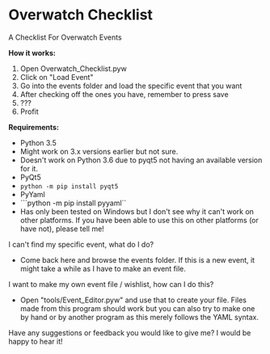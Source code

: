 # Overwatch Checklist
A Checklist For Overwatch Events

<b>How it works:</b><br>
1. Open Overwatch_Checklist.pyw<br>
2. Click on "Load Event"<br>
3. Go into the events folder and load the specific event that you want<br>
4. After checking off the ones you have, remember to press save<br>
5. ???<br>
6. Profit<br>


<b>Requirements:</b>
- Python 3.5
 - Might work on 3.x versions earlier but not sure.
 - Doesn't work on Python 3.6 due to pyqt5 not having an available version for it.
- PyQt5
 - ```python -m pip install pyqt5```
- PyYaml
 - ```python -m pip install pyyaml``
- Has only been tested on Windows but I don't see why it can't work on other platforms.
If you have been able to use this on other platforms (or have not), please tell me!

I can't find my specific event, what do I do?
- Come back here and browse the events folder. If this is a new event, it might take a while as I have to make an event file.

I want to make my own event file / wishlist, how can I do this?
- Open "tools/Event_Editor.pyw" and use that to create your file.
Files made from this program should work but you can also try to make one by hand or by another program as this merely follows the YAML syntax.

Have any suggestions or feedback you would like to give me? I would be happy to hear it!
